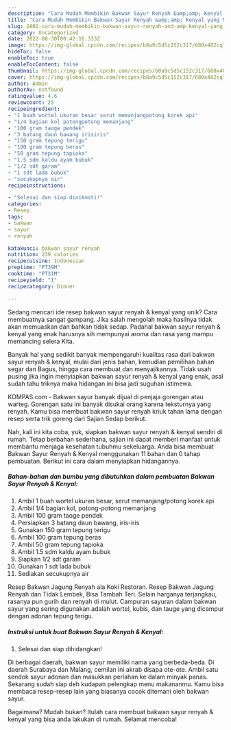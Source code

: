 ```yaml
---
description: "Cara Mudah Membikin Bakwan Sayur Renyah &amp;amp; Kenyal yang Mantap"
title: "Cara Mudah Membikin Bakwan Sayur Renyah &amp;amp; Kenyal yang Mantap"
slug: 2802-cara-mudah-membikin-bakwan-sayur-renyah-and-amp-kenyal-yang-mantap
category: Uncategorized
date: 2022-08-30T00:42:16.333Z
image: https://img-global.cpcdn.com/recipes/b8a9c5d5c152c317/680x482cq70/bakwan-sayur-renyah-kenyal-foto-resep-utama.jpg
hideToc: false
enableToc: true
enableTocContent: false
thumbnail: https://img-global.cpcdn.com/recipes/b8a9c5d5c152c317/680x482cq70/bakwan-sayur-renyah-kenyal-foto-resep-utama.jpg
cover: https://img-global.cpcdn.com/recipes/b8a9c5d5c152c317/680x482cq70/bakwan-sayur-renyah-kenyal-foto-resep-utama.jpg
author: Admin
authorAv: notfound
ratingvalue: 4.6
reviewcount: 25
recipeingredient:
- "1 buah wortel ukuran besar serut memanjangpotong korek api"
- "1/4 bagian kol potongpotong memanjang"
- "100 gram taoge pendek"
- "3 batang daun bawang irisiris"
- "150 gram tepung terigu"
- "100 gram tepung beras"
- "50 gram tepung tapioka"
- "1.5 sdm kaldu ayam bubuk"
- "1/2 sdt garam"
- "1 sdt lada bubuk"
- "secukupnya air"
recipeinstructions:

- "Selesai dan siap dinikmati!"
categories:
- Resep
tags:
- bakwan
- sayur
- renyah

katakunci: bakwan sayur renyah 
nutrition: 239 calories
recipecuisine: Indonesian
preptime: "PT39M"
cooktime: "PT31M"
recipeyield: "1"
recipecategory: Dinner

---
```





Sedang mencari ide resep bakwan sayur renyah &amp; kenyal yang unik? Cara membuatnya sangat gampang. Jika salah mengolah maka hasilnya tidak akan memuaskan dan bahkan tidak sedap. Padahal bakwan sayur renyah &amp; kenyal yang enak harusnya sih mempunyai aroma dan rasa yang mampu memancing selera Kita.





Banyak hal yang sedikit banyak mempengaruhi kualitas rasa dari bakwan sayur renyah &amp; kenyal, mulai dari jenis bahan, kemudian pemilihan bahan segar dan Bagus, hingga cara membuat dan menyajikannya. Tidak usah pusing jika ingin menyiapkan bakwan sayur renyah &amp; kenyal yang enak,      asal sudah tahu triknya maka hidangan ini bisa jadi suguhan istimewa.














KOMPAS.com - Bakwan sayur banyak dijual di penjaja gorengan atau warteg. Gorengan satu ini banyak disukai orang karena teksturnya yang renyah. Kamu bisa membuat bakwan sayur renyah kriuk tahan lama dengan resep serta trik goreng dari Sajian Sedap berikut.






Nah, kali ini kita coba, yuk, siapkan bakwan sayur renyah &amp; kenyal sendiri di rumah. Tetap berbahan sederhana, sajian ini dapat memberi manfaat untuk membantu menjaga kesehatan tubuhmu sekeluarga. Anda bisa membuat Bakwan Sayur Renyah &amp; Kenyal menggunakan 11 bahan dan 0 tahap pembuatan. Berikut ini cara dalam menyiapkan hidangannya.

<!--inarticleads1-->

##### Bahan-bahan dan bumbu yang dibutuhkan dalam pembuatan Bakwan Sayur Renyah &amp; Kenyal:

1. Ambil 1 buah wortel ukuran besar, serut memanjang/potong korek api
1. Ambil 1/4 bagian kol, potong-potong memanjang
1. Ambil 100 gram taoge pendek
1. Persiapkan 3 batang daun bawang, iris-iris
1. Gunakan 150 gram tepung terigu
1. Ambil 100 gram tepung beras
1. Ambil 50 gram tepung tapioka
1. Ambil 1.5 sdm kaldu ayam bubuk
1. Siapkan 1/2 sdt garam
1. Gunakan 1 sdt lada bubuk
1. Sediakan secukupnya air


Resep Bakwan Jagung Renyah ala Koki Restoran. Resep Bakwan Jagung Renyah dan Tidak Lembek, Bisa Tambah Teri. Selain harganya terjangkau, rasanya pun gurih dan renyah di mulut. Campuran sayuran dalam bakwan sayur yang sering digunakan adalah wortel, kubis, dan tauge yang dicampur dengan adonan tepung terigu. 

<!--inarticleads2-->

##### Instruksi untuk buat Bakwan Sayur Renyah &amp; Kenyal:


1. Selesai dan siap dihidangkan!

Di berbagai daerah, bakwan sayur memiliki nama yang berbeda-beda. Di daerah Surabaya dan Malang, cemilan ini akrab disapa ote-ote. Ambil satu sendok sayur adonan dan masukkan perlahan ke dalam minyak panas. Sekarang sudah siap deh kudapan pelengkap menu makananmu. Kamu bisa membaca resep-resep lain yang biasanya cocok ditemani oleh bakwan sayur. 

Bagaimana? Mudah bukan? Itulah cara membuat bakwan sayur renyah &amp; kenyal yang bisa anda lakukan di rumah. Selamat mencoba!
